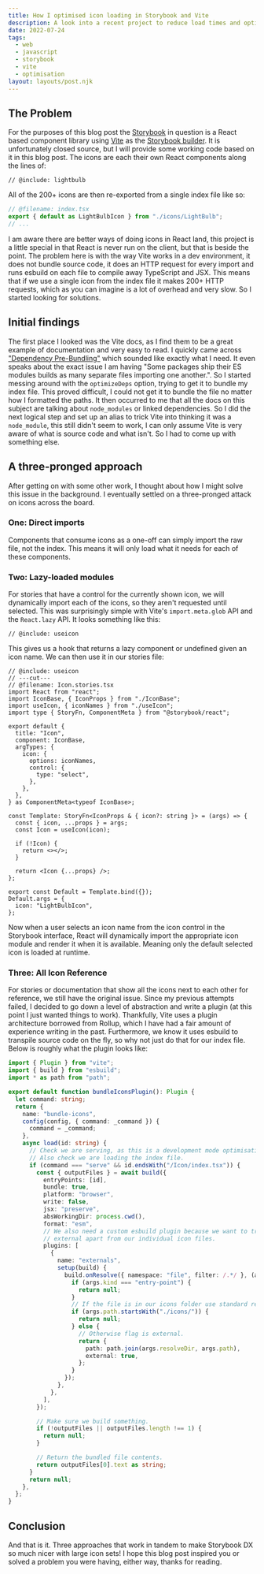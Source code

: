 ```yaml
---
title: How I optimised icon loading in Storybook and Vite
description: A look into a recent project to reduce load times and optimise icon loading in Storybook using @storybook/builder-vite.
date: 2022-07-24
tags:
  - web
  - javascript
  - storybook
  - vite
  - optimisation
layout: layouts/post.njk
---
```


## The Problem

For the purposes of this blog post the [Storybook](https://storybook.js.org/) in question is a React based component library using [Vite](https://vitejs.dev/) as the [Storybook builder](https://github.com/storybookjs/builder-vite). It is unfortunately closed source, but I will provide some working code based on it in this blog post. The icons are each their own React components along the lines of:

<div style='display: none'>

```twoslash include iconbase
// @filename: IconBase.tsx
import React from "react";
export type IconProps = Omit<JSX.IntrinsicElements["svg"], 'ref'>;

export default function IconBase(props: IconProps) {
  const { children, ...rest } = props;
  return (
    <svg viewBox="..." width=".." height=".." {...props}>
      {children}
    </svg>
  );
}
```

```twoslash include lightbulb
// @filename: IconBase.tsx
import React from "react";
export type IconProps = Omit<JSX.IntrinsicElements["svg"], 'ref'>;

export default function IconBase(props: IconProps) {
  const { children, ...rest } = props;
  return (
    <svg viewBox="..." width=".." height=".." {...props}>
      {children}
    </svg>
  );
}
// ---cut---
// @filename: icons/LightBulb.tsx
import React from "react";
import IconBase, { IconProps } from "../IconBase";

export default function LightBulbIcon(props: IconProps) {
  return (
    <IconBase>
      <path d="..."></path>
    </IconBase>
  );
}
```

```twoslash include useicon
// @filename: IconBase.tsx
import React from "react";
export type IconProps = Omit<JSX.IntrinsicElements["svg"], 'ref'>;

export default function IconBase(props: IconProps) {
  const { children, ...rest } = props;
  return (
    <svg viewBox="..." width=".." height=".." {...props}>
      {children}
    </svg>
  );
}
// @filename: useIcon.tsx
/// <reference types="vite/client" />
function getIconPathFromName(iconName: string): string {
  return iconName;
}
// ---cut---
import React from "react";
import IconBase from "./IconBase";

const icons = import.meta.glob<{ default: typeof IconBase }>("./icons/*.tsx");

export default function useIcon(
  iconName: string | undefined
): React.LazyExoticComponent<typeof IconBase> | undefined {
  if (iconName) {
    const iconPath = getIconPathFromName(iconName);
    const iconModule = icons[iconPath];
    if (iconModule) {
      return React.lazy(iconModule);
    }
  }
}

export const iconNames = Object.keys(icons);
```

</div>

```tsx twoslash
// @include: lightbulb
```

All of the 200+ icons are then re-exported from a single index file like so:

```typescript
// @filename: index.tsx
export { default as LightBulbIcon } from "./icons/LightBulb";
// ...
```

I am aware there are better ways of doing icons in React land, this project is a little special in that React is never run on the client, but that is beside the point. The problem here is with the way Vite works in a dev environment, it does not bundle source code, it does an HTTP request for every import and runs esbuild on each file to compile away TypeScript and JSX. This means that if we use a single icon from the index file it makes 200+ HTTP requests, which as you can imagine is a lot of overhead and very slow. So I started looking for solutions.

## Initial findings

The first place I looked was the Vite docs, as I find them to be a great example of documentation and very easy to read. I quickly came across ["Dependency Pre-Bundling"](https://vitejs.dev/guide/dep-pre-bundling.html#dependency-pre-bundling) which sounded like exactly what I need. It even speaks about the exact issue I am having "Some packages ship their ES modules builds as many separate files importing one another.". So I started messing around with the `optimizeDeps` option, trying to get it to bundle my index file. This proved difficult, I could not get it to bundle the file no matter how I formatted the paths. It then occurred to me that all the docs on this subject are talking about `node_modules` or linked dependencies. So I did the next logical step and set up an alias to trick Vite into thinking it was a `node_module`, this still didn't seem to work, I can only assume Vite is very aware of what is source code and what isn't. So I had to come up with something else.

## A three-pronged approach

After getting on with some other work, I thought about how I might solve this issue in the background. I eventually settled on a three-pronged attack on icons across the board.

### One: Direct imports

Components that consume icons as a one-off can simply import the raw file, not the index. This means it will only load what it needs for each of these components.

### Two: Lazy-loaded modules

For stories that have a control for the currently shown icon, we will dynamically import each of the icons, so they aren't requested until selected. This was surprisingly simple with Vite's `import.meta.glob` API and the `React.lazy` API. It looks something like this:

```tsx twoslash
// @include: useicon
```

This gives us a hook that returns a lazy component or undefined given an icon name. We can then use it in our stories file:

```tsx twoslash
// @include: useicon
// ---cut---
// @filename: Icon.stories.tsx
import React from "react";
import IconBase, { IconProps } from "./IconBase";
import useIcon, { iconNames } from "./useIcon";
import type { StoryFn, ComponentMeta } from "@storybook/react";

export default {
  title: "Icon",
  component: IconBase,
  argTypes: {
    icon: {
      options: iconNames,
      control: {
        type: "select",
      },
    },
  },
} as ComponentMeta<typeof IconBase>;

const Template: StoryFn<IconProps & { icon?: string }> = (args) => {
  const { icon, ...props } = args;
  const Icon = useIcon(icon);

  if (!Icon) {
    return <></>;
  }

  return <Icon {...props} />;
};

export const Default = Template.bind({});
Default.args = {
  icon: "LightBulbIcon",
};
```

Now when a user selects an icon name from the icon control in the Storybook interface, React will dynamically import the appropriate icon module and render it when it is available. Meaning only the default selected icon is loaded at runtime.

### Three: All Icon Reference

For stories or documentation that show all the icons next to each other for reference, we still have the original issue. Since my previous attempts failed, I decided to go down a level of abstraction and write a plugin (at this point I just wanted things to work). Thankfully, Vite uses a plugin architecture borrowed from Rollup, which I have had a fair amount of experience writing in the past. Furthermore, we know it uses esbuild to transpile source code on the fly, so why not just do that for our index file. Below is roughly what the plugin looks like:

```typescript twoslash
import { Plugin } from "vite";
import { build } from "esbuild";
import * as path from "path";

export default function bundleIconsPlugin(): Plugin {
  let command: string;
  return {
    name: "bundle-icons",
    config(config, { command: _command }) {
      command = _command;
    },
    async load(id: string) {
      // Check we are serving, as this is a development mode optimisation.
      // Also check we are loading the index file.
      if (command === "serve" && id.endsWith("/Icon/index.tsx")) {
        const { outputFiles } = await build({
          entryPoints: [id],
          bundle: true,
          platform: "browser",
          write: false,
          jsx: "preserve",
          absWorkingDir: process.cwd(),
          format: "esm",
          // We also need a custom esbuild plugin because we want to treat everything as
          // external apart from our individual icon files.
          plugins: [
            {
              name: "externals",
              setup(build) {
                build.onResolve({ namespace: "file", filter: /.*/ }, (args) => {
                  if (args.kind === "entry-point") {
                    return null;
                  }
                  // If the file is in our icons folder use standard resolution.
                  if (args.path.startsWith("./icons/")) {
                    return null;
                  } else {
                    // Otherwise flag is external.
                    return {
                      path: path.join(args.resolveDir, args.path),
                      external: true,
                    };
                  }
                });
              },
            },
          ],
        });

        // Make sure we build something.
        if (!outputFiles || outputFiles.length !== 1) {
          return null;
        }

        // Return the bundled file contents.
        return outputFiles[0].text as string;
      }
      return null;
    },
  };
}
```

## Conclusion

And that is it. Three approaches that work in tandem to make Storybook DX so much nicer with large icon sets! I hope this blog post inspired you or solved a problem you were having, either way, thanks for reading.
